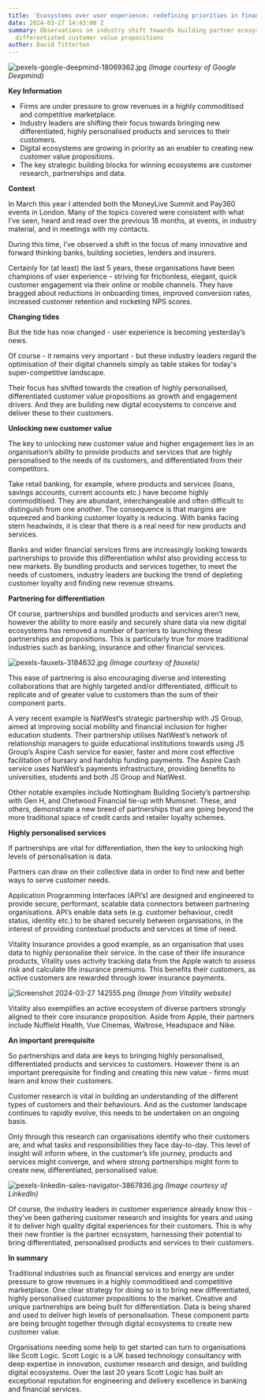 ```yaml
---
title: 'Ecosystems over user experience: redefining priorities in financial services'
date: 2024-03-27 14:43:00 Z
summary: Observations on industry shift towards building partner ecosystems for personalised,
  differentiated customer value propositions
author: David Titterton
---
```


![pexels-google-deepmind-18069362.jpg](/uploads/pexels-google-deepmind-18069362.jpg)
*(Image courtesy of Google Deepmind)*

**Key Information**

* Firms are under pressure to grow revenues in a highly commoditised and competitive marketplace.
* Industry leaders are shifting their focus towards bringing new differentiated, highly personalised products and services to their customers. 
* Digital ecosystems are growing in priority as an enabler to creating new customer value propositions.
* The key strategic building blocks for winning ecosystems are customer research, partnerships and data. 


**Context**

In March this year I attended both the MoneyLive Summit and Pay360 events in London. Many of the topics covered were consistent with what I’ve seen, heard and read over the previous 18 months, at events, in industry material, and in meetings with my contacts.

During this time, I’ve observed a shift in the focus of many innovative and forward thinking banks, building societies, lenders and insurers.

Certainly for (at least) the last 5 years, these organisations have been champions of user experience - striving for frictionless, elegant, quick customer engagement via their online or mobile channels. They have bragged about reductions in onboarding times, improved conversion rates, increased customer retention and rocketing NPS scores.


**Changing tides**

But the tide has now changed - user experience is becoming yesterday’s news. 

Of course - it remains very important - but these industry leaders regard the optimisation of their digital channels simply as table stakes for today's super-competitive landscape.

Their focus has shifted towards the creation of highly personalised, differentiated customer value propositions as growth and engagement drivers. And they are building new digital ecosystems to conceive and deliver these to their customers.


**Unlocking new customer value**

The key to unlocking new customer value and higher engagement lies in an organisation’s ability to provide products and services that are highly personalised to the needs of its customers, and differentiated from their competitors.

Take retail banking, for example, where products and services (loans, savings accounts, current accounts etc.) have become highly commoditised. They are abundant, interchangeable and often difficult to distinguish from one another. The consequence is that margins are squeezed and banking customer loyalty is reducing. With banks facing stern headwinds, it is clear that there is a real need for new products and services. 

Banks and wider financial services firms are increasingly looking towards partnerships to provide this differentiation whilst also providing access to new markets. By bundling products and services together, to meet the needs of customers, industry leaders are bucking the trend of depleting customer loyalty and finding new revenue streams.


**Partnering for differentiation**

Of course, partnerships and bundled products and services aren’t new, however the ability to more easily and securely share data via new digital ecosystems has removed a number of barriers to launching these partnerships and propositions. This is particularly true for more traditional industries such as banking, insurance and other financial services.

![pexels-fauxels-3184632.jpg](/uploads/pexels-fauxels-3184632.jpg)
*(Image courtesy of fauxels)*

This ease of partnering is also encouraging diverse and interesting collaborations that are highly targeted and/or differentiated, difficult to replicate and of greater value to customers than the sum of their component parts.  

A very recent example is NatWest’s strategic partnership with JS Group, aimed at improving social mobility and financial inclusion for higher education students. Their partnership utilises NatWest’s network of relationship managers to guide educational institutions towards using JS Group’s Aspire Cash service for easier, faster and more cost effective facilitation of bursary and hardship funding payments. The Aspire Cash service uses NatWest’s payments infrastructure, providing benefits to universities, students and both JS Group and NatWest.

Other notable examples include Nottingham Building Society’s partnership with Gen H, and Chetwood Financial tie-up with Mumsnet. These, and others, demonstrate a new breed of partnerships that are going beyond the more traditional space of credit cards and retailer loyalty schemes.


**Highly personalised services**

If partnerships are vital for differentiation, then the key to unlocking high levels of personalisation is data.

Partners can draw on their collective data in order to find new and better ways to serve customer needs. 

Application Programming Interfaces (API’s) are designed and engineered to provide secure, performant, scalable data connectors between partnering organisations. API’s enable data sets (e.g. customer behaviour, credit status, identity etc.) to be shared securely between organisations, in the interest of providing contextual products and services at time of need.

Vitality Insurance provides a good example, as an organisation that uses data to highly personalise their service. In the case of their life insurance products, Vitality uses activity tracking data from the Apple watch to assess risk and calculate life insurance premiums. This benefits their customers, as active customers are rewarded through lower insurance payments.

![Screenshot 2024-03-27 142555.png](/uploads/Screenshot%202024-03-27%20142555.png)
*(Image from Vitality website)*

Vitality also exemplifies an active ecosystem of diverse partners strongly aligned to their core insurance proposition. Aside from Apple, their partners include Nuffield Health, Vue Cinemas, Waitrose, Headspace and Nike.


**An important prerequisite**

So partnerships and data are keys to bringing highly personalised, differentiated products and services to customers. However there is an important prerequisite for finding and creating this new value - firms must learn and know their customers. 

Customer research is vital in building an understanding of the different types of customers and their behaviours. And as the customer landscape continues to rapidly evolve, this needs to be undertaken on an ongoing basis.

Only through this research can organisations identify who their customers are, and what tasks and responsibilities they face day-to-day. This level of insight will inform where, in the customer’s life journey, products and services might converge, and where strong partnerships might form to create new, differentiated, personalised value.

![pexels-linkedin-sales-navigator-3867836.jpg](/uploads/pexels-linkedin-sales-navigator-3867836.jpg)
*(Image courtesy of LinkedIn)*

Of course, the industry leaders in customer experience already know this - they’ve been gathering customer research and insights for years and using it to deliver high quality digital experiences for their customers. This is why their new frontier is the partner ecosystem, harnessing their potential to bring differentiated, personalised products and services to their customers.


**In summary**

Traditional industries such as financial services and energy are under pressure to grow revenues in a highly commoditised and competitive marketplace. One clear strategy for doing so is to bring new differentiated, highly personalised customer propositions to the market. Creative and unique partnerships are being built for differentiation. Data is being shared and used to deliver high levels of personalisation. These component parts are being brought together through digital ecosystems to create new customer value.

Organisations needing some help to get started can turn to organisations like Scott Logic. Scott Logic is a UK based technology consultancy with deep expertise in innovation, customer research and design, and building digital ecosystems. Over the last 20 years Scott Logic has built an exceptional reputation for engineering and delivery excellence in banking and financial services.




